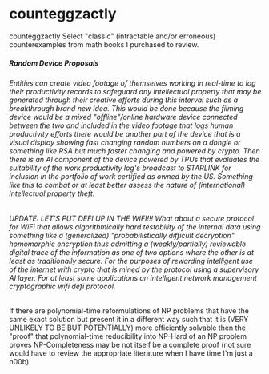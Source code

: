 # counteggzactly

counteggzactly
Select "classic" (intractable and/or erroneous) counterexamples from math books I purchased to review.

##### Random Device Proposals

###### Entities can create video footage of themselves working in real-time to log their productivity records to safeguard any intellectual property that may be generated through their creative efforts during this interval such as a breakthrough brand new idea. This would be done because the filming device would be a mixed "offline"/online hardware device connected between the two and included in the video footage that logs human productivity efforts there would be another part of the device that is a visual display showing fast changing random numbers on a dongle or something like RSA but much faster changing and powered by crypto. Then there is an AI component of the device powered by TPUs that evaluates the suitability of the work productivity log's broadcast to STARLINK for inclusion in the portfolio of work certified as owned by the US. Something like this to combat or at least better assess the nature of (international) intellectual property theft.

###### UPDATE: LET'S PUT DEFI UP IN THE WIFI!!! What about a secure protocol for WiFi that allows algorithmically hard testability of the internal data using something like a (generalized) "probabilistically difficult decryption" homomorphic encryption thus admitting a (weakly/partially) reviewable digital trace of the information as one of two options where the other is at least as traditionally secure. For the purposes of rewarding intelligent use of the internet with crypto that is mined by the protocol using a supervisory AI layer. For at least some applications an intelligent network management cryptographic wifi defi protocol.

If there are polynomial-time reformulations of NP problems that have the same exact solution but present it in a different way such that it is (VERY UNLIKELY TO BE BUT POTENTIALLY) more efficiently solvable then the "proof" that polynomial-time reducibility into NP-Hard of an NP problem proves NP-Completeness may be not itself be a complete proof (not sure would have to review the appropriate literature when I have time I'm just a n00b). 
